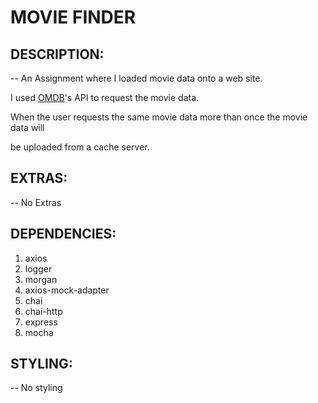 # MOVIE FINDER

## **DESCRIPTION:**

-- An Assignment where I loaded movie data onto a web site.  

I used [OMDB](https://www.OMDBAPI.com)'s API to request the movie data.

When the user requests the same movie data more than once the movie data will 

be uploaded from a cache server.


## **EXTRAS:**

-- No Extras

## **DEPENDENCIES:**

1. axios
2. logger
3. morgan
4. axios-mock-adapter
5. chai
6. chai-http
7. express
8. mocha

## **STYLING:**

-- No styling
